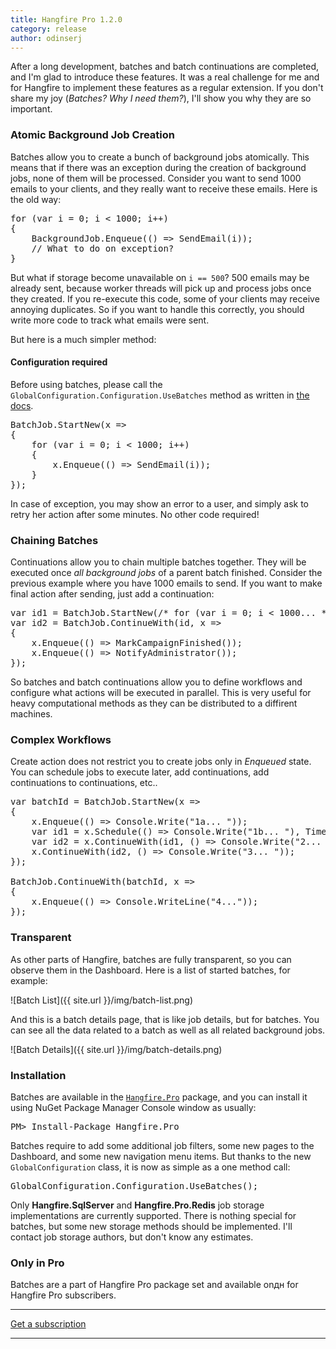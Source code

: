 ```yaml
---
title: Hangfire Pro 1.2.0
category: release
author: odinserj
---
```


After a long development, batches and batch continuations are completed, and I'm glad to introduce these features. It was a real challenge for me and for Hangfire to implement these features as a regular extension. If you don't share my joy (*Batches? Why I need them?*), I'll show you why they are so important.

### Atomic Background Job Creation

Batches allow you to create a bunch of background jobs atomically. This means that if there was an exception during the creation of background jobs, none of them will be processed. Consider you want to send 1000 emails to your clients, and they really want to receive these emails. Here is the old way:

<pre><span class="keywd">for</span> (<span class="keywd">var</span> i = 0; i &lt; 1000; i++)
{
    <span class="type">BackgroundJob</span>.Enqueue(() => SendEmail(i));
    <span class="comm">// What to do on exception?</span>
}</pre>

But what if storage become unavailable on `i == 500`? 500 emails may be already sent, because worker threads will pick up and process jobs once they created. If you re-execute this code, some of your clients may receive annoying duplicates. So if you want to handle this correctly, you should write more code to track what emails were sent. 

But here is a much simpler method:

<div class="alert alert-warning">
    <h4>Configuration required</h4>
    <p>Before using batches, please call the <code>GlobalConfiguration.Configuration.UseBatches</code> method as written in <a href="http://docs.hangfire.io/en/latest/background-methods/using-batches.html#installation">the docs</a>.</p>
</div>

<pre><span class="type">BatchJob</span>.StartNew(x =>
{
    <span class="keywd">for</span> (<span class="keywd">var</span> i = 0; i &lt; 1000; i++)
    {
        x.Enqueue(() => SendEmail(i));
    }
});</pre>

In case of exception, you may show an error to a user, and simply ask to retry her action after some minutes. No other code required!

### Chaining Batches

Continuations allow you to chain multiple batches together. They will be executed once *all background jobs* of a parent batch finished. Consider the previous example where you have 1000 emails to send. If you want to make final action after sending, just add a continuation:

<pre><span class="keywd">var</span> id1 = <span class="type">BatchJob</span>.StartNew(<span class="comm">/* for (var i = 0; i &lt; 1000... */</span>);
<span class="keywd">var</span> id2 = <span class="type">BatchJob</span>.ContinueWith(id, x => 
{
    x.Enqueue(() => MarkCampaignFinished());
    x.Enqueue(() => NotifyAdministrator());
});</pre>

So batches and batch continuations allow you to define workflows and configure what actions will be executed in parallel. This is very useful for heavy computational methods as they can be distributed to a diffirent machines.

### Complex Workflows

Create action does not restrict you to create jobs only in *Enqueued* state. You can schedule jobs to execute later, add continuations, add continuations to continuations, etc..

<pre><span class="keywd">var</span> batchId = <span class="type">BatchJob</span>.StartNew(x =>
{
    x.Enqueue(() => <span class="type">Console</span>.Write(<span class="string">"1a... "</span>));
    <span class="keywd">var</span> id1 = x.Schedule(() => <span class="type">Console</span>.Write(<span class="string">"1b... "</span>), <span class="type">TimeSpan</span>.FromSeconds(1));
    <span class="keywd">var</span> id2 = x.ContinueWith(id1, () => <span class="type">Console</span>.Write(<span class="string">"2... "</span>));
    x.ContinueWith(id2, () => <span class="type">Console</span>.Write(<span class="string">"3... "</span>));
});

<span class="type">BatchJob</span>.ContinueWith(batchId, x =>
{
    x.Enqueue(() => <span class="type">Console</span>.WriteLine(<span class="string">"4..."</span>));
});</pre>

### Transparent

As other parts of Hangfire, batches are fully transparent, so you can observe them in the Dashboard. Here is a list of started batches, for example:

![Batch List]({{ site.url }}/img/batch-list.png)

And this is a batch details page, that is like job details, but for batches. You can see all the data related to a batch as well as all related background jobs.

![Batch Details]({{ site.url }}/img/batch-details.png)

### Installation

Batches are available in the [`Hangfire.Pro`](http://nuget.hangfire.io/feeds/hangfire-pro/Hangfire.Pro/) package, and you can install it using NuGet Package Manager Console window as usually:

<pre class="nuget-install">PM> Install-Package Hangfire.Pro</pre>

Batches require to add some additional job filters, some new pages to the Dashboard, and some new navigation menu items. But thanks to the new `GlobalConfiguration` class, it is now as simple as a one method call:

<pre><span class="type">GlobalConfiguration</span>.Configuration.UseBatches();</pre>

<div class="alert alert-info">
	Only <strong>Hangfire.SqlServer</strong> and <strong>Hangfire.Pro.Redis</strong> job storage implementations are currently supported. There is nothing special for batches, but some new storage methods should be implemented. I'll contact job storage authors, but don't know any estimates.
</div>

### Only in Pro

Batches are a part of Hangfire Pro package set and available onдн for Hangfire Pro subscribers.

<div class="text-center">
    <hr>
    <a class="btn btn-lg btn-success" href="/subscriptions/">Get a subscription</a>
    <hr>
</div>
